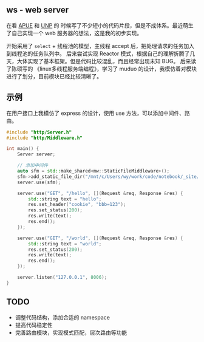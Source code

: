 ## ws - web server

在看 [APUE](https://book.douban.com/subject/1788421/) 和 [UNP](https://book.douban.com/subject/1500149/) 的
时候写了不少短小的代码片段，但是不成体系。最近萌生了自己实现一个 web 服务器的想法，这是我的初步实现。

开始采用了 `select` + 线程池的模型，主线程 accept 后，把处理请求的任务加入到线程池的任务队列中。
后来尝试实现 Reactor 模式，根据自己的理解折腾了几天，大体实现了基本框架。但是代码比较混乱，而且经常出现未知 BUG。
后来读了陈硕写的 《linux多线程服务端编程》，学习了 muduo 的设计，我模仿着对模块进行了划分，目前模块已经比较清晰了。


## 示例

在用户接口上我模仿了 express 的设计，使用 use 方法，可以添加中间件、路由。

```c++
#include "http/Server.h"
#include "http/Middleware.h"

int main() {
    Server server;

    // 添加中间件
    auto sfm = std::make_shared<mw::StaticFileMiddleware>();
    sfm->add_static_file_dir("/mnt/c/Users/wy/work/code/notebook/_site/");
    server.use(sfm);

    server.use("GET", "/hello", [](Request &req, Response &res) {
        std::string text = "hello";
        res.set_header("cookie", "bbb=123");
        res.set_status(200);
        res.write(text);
        res.end();
    });

    server.use("GET", "/world", [](Request &req, Response &res) {
        std::string text = "world";
        res.set_status(200);
        res.write(text);
        res.end();
    });

    server.listen("127.0.0.1", 8006);
}
```

## TODO

- 调整代码结构，添加合适的 namespace
- 提高代码稳定性
- 完善路由模块，实现模式匹配，层次路由等功能
